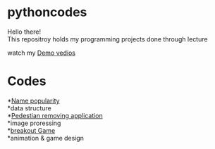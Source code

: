 # pythoncodes
Hello there!\
This repositroy holds my programming projects done through lecture 

watch my [Demo vedios](https://www.youtube.com/playlist?app=desktop&list=PL6FWNwNPGCE56gP3lxhYPLoUbqE_unUiP)

# Codes 
*[Name popularity](https://github.com/miens37/pythoncodes/blob/main/python/babygraphics.py)\
 *data structure\
*[Pedestian removing application](https://github.com/miens37/pythoncodes/blob/main/python/stanCodoshop.py)\
 *image proressing\
*[breakout Game](https://github.com/miens37/pythoncodes/blob/main/python/breakout.py)\
 *animation & game design
